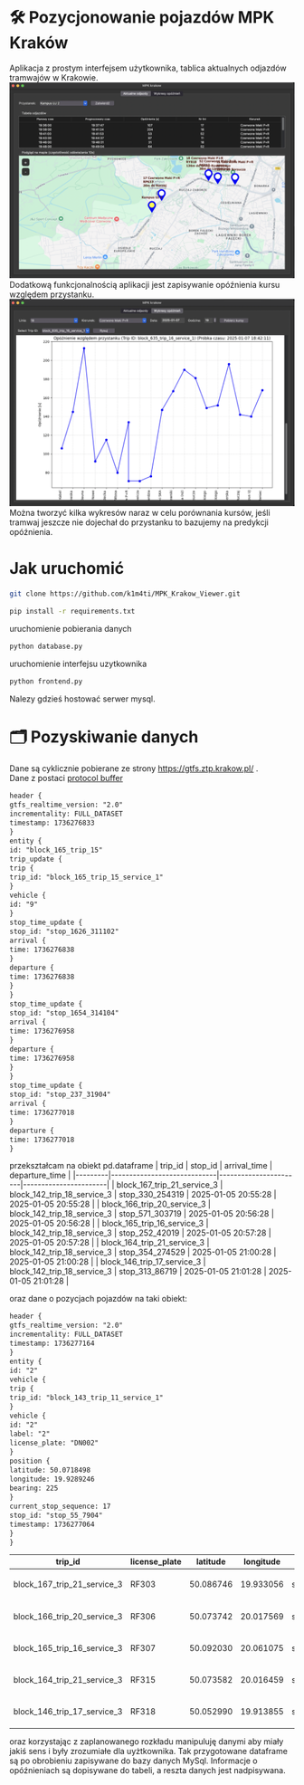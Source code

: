 # 🛠️ Pozycjonowanie pojazdów MPK Kraków
Aplikacja z prostym interfejsem użytkownika, tablica aktualnych odjazdów tramwajów w Krakowie.
![Widok pojazdów zbliających się do wybranego przystanka.](departures.png)
Dodatkową funkcjonalnością aplikacji jest zapisywanie opóźnienia kursu względem przystanku.
![Wykres opóźnień](delay.png)
Można tworzyć kilka wykresów naraz w celu porównania kursów, jeśli tramwaj jeszcze nie dojechał do przystanku to bazujemy na predykcji opóźnienia.

# Jak uruchomić
```sh
git clone https://github.com/k1m4ti/MPK_Krakow_Viewer.git
```

```sh
pip install -r requirements.txt
```

uruchomienie pobierania danych
```sh
python database.py
```

uruchomienie interfejsu uzytkownika
```sh
python frontend.py
```

Nalezy gdzieś hostować serwer mysql.
# 🗂️ Pozyskiwanie danych
Dane są cyklicznie pobierane ze strony https://gtfs.ztp.krakow.pl/ .\
Dane z postaci [protocol buffer](https://gtfs.org/documentation/realtime/reference/#protocol-buffer-data-types)
```
header {
gtfs_realtime_version: "2.0"
incrementality: FULL_DATASET
timestamp: 1736276833
}
entity {
id: "block_165_trip_15"
trip_update {
trip {
trip_id: "block_165_trip_15_service_1"
}
vehicle {
id: "9"
}
stop_time_update {
stop_id: "stop_1626_311102"
arrival {
time: 1736276838
}
departure {
time: 1736276838
}
}
stop_time_update {
stop_id: "stop_1654_314104"
arrival {
time: 1736276958
}
departure {
time: 1736276958
}
}
stop_time_update {
stop_id: "stop_237_31904"
arrival {
time: 1736277018
}
departure {
time: 1736277018
}
```
przekształcam na obiekt pd.dataframe
| trip_id | stop_id                     | arrival_time          | departure_time        |
|---------|-----------------------------|-----------------------|-----------------------|
| block_167_trip_21_service_3      | block_142_trip_18_service_3 | stop_330_254319       | 2025-01-05 20:55:28   | 2025-01-05 20:55:28   |
| block_166_trip_20_service_3     | block_142_trip_18_service_3 | stop_571_303719       | 2025-01-05 20:56:28   | 2025-01-05 20:56:28   |
| block_165_trip_16_service_3     | block_142_trip_18_service_3 | stop_252_42019        | 2025-01-05 20:57:28   | 2025-01-05 20:57:28   |
| block_164_trip_21_service_3     | block_142_trip_18_service_3 | stop_354_274529       | 2025-01-05 21:00:28   | 2025-01-05 21:00:28   |
| block_146_trip_17_service_3     | block_142_trip_18_service_3 | stop_313_86719        | 2025-01-05 21:01:28   | 2025-01-05 21:01:28   |

oraz dane o pozycjach pojazdów na taki obiekt:
```
header {
gtfs_realtime_version: "2.0"
incrementality: FULL_DATASET
timestamp: 1736277164
}
entity {
id: "2"
vehicle {
trip {
trip_id: "block_143_trip_11_service_1"
}
vehicle {
id: "2"
label: "2"
license_plate: "DN002"
}
position {
latitude: 50.0718498
longitude: 19.9289246
bearing: 225
}
current_stop_sequence: 17
stop_id: "stop_55_7904"
timestamp: 1736277064
}
}
```
| trip_id                  | license_plate | latitude   | longitude   | stop_id       | timestamp           |
|--------------------------|---------------|------------|-------------|---------------|---------------------|
| block_167_trip_21_service_3 | RF303        | 50.086746  | 19.933056   | stop_183_6129 | 2025-01-05 20:54:13 |
| block_166_trip_20_service_3 | RF306        | 50.073742  | 20.017569   | stop_246_40839| 2025-01-05 20:54:10 |
| block_165_trip_16_service_3 | RF307        | 50.092030  | 20.061075   | stop_342_268529| 2025-01-05 20:54:09|
| block_164_trip_21_service_3 | RF315        | 50.073582  | 20.016459   | stop_246_40829| 2025-01-05 20:54:09 |
| block_146_trip_17_service_3 | RF318        | 50.052990  | 19.913855   | stop_342_268529| 2025-01-05 20:54:08|

oraz korzystając z zaplanowanego rozkładu manipuluję danymi aby miały jakiś sens i były zrozumiałe dla uyżtkownika. Tak przygotowane dataframe są po obrobieniu zapisywane do bazy danych MySql. Informacje o opóźnieniach są dopisywane do tabeli, a reszta danych jest nadpisywana.